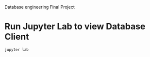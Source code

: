 Database engineering Final Project

# Run Jupyter Lab to view Database Client

```zsh
jupyter lab
```
